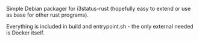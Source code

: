 Simple Debian packager for i3status-rust (hopefully easy to extend or use as base for other rust programs).

Everything is included in build and entrypoint.sh - the only external needed is Docker itself.

